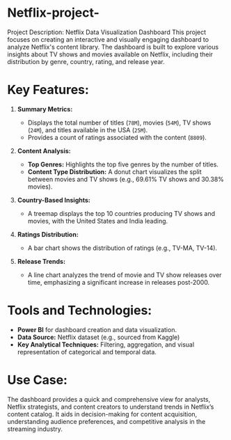 # Netflix-project-
Project Description: Netflix Data Visualization Dashboard  This project focuses on creating an interactive and visually engaging dashboard to analyze Netflix's content library. The dashboard is built to explore various insights about TV shows and movies available on Netflix, including their distribution by genre, country, rating, and release year.

# Key Features:

1. **Summary Metrics:**

   * Displays the total number of titles (`78M`), movies (`54M`), TV shows (`24M`), and titles available in the USA (`25M`).
   * Provides a count of ratings associated with the content (`8809`).

2. **Content Analysis:**

   * **Top Genres:** Highlights the top five genres by the number of titles.
   * **Content Type Distribution:** A donut chart visualizes the split between movies and TV shows (e.g., 69.61% TV shows and 30.38% movies).

3. **Country-Based Insights:**

   * A treemap displays the top 10 countries producing TV shows and movies, with the United States and India leading.

4. **Ratings Distribution:**

   * A bar chart shows the distribution of ratings (e.g., TV-MA, TV-14).

5. **Release Trends:**

   * A line chart analyzes the trend of movie and TV show releases over time, emphasizing a significant increase in releases post-2000.

# Tools and Technologies:

* **Power BI** for dashboard creation and data visualization.
* **Data Source:** Netflix dataset (e.g., sourced from Kaggle)
* **Key Analytical Techniques:** Filtering, aggregation, and visual representation of categorical and temporal data.

# Use Case:

The dashboard provides a quick and comprehensive view for analysts, Netflix strategists, and content creators to understand trends in Netflix’s content catalog. It aids in decision-making for content acquisition, understanding audience preferences, and competitive analysis in the streaming industry.
